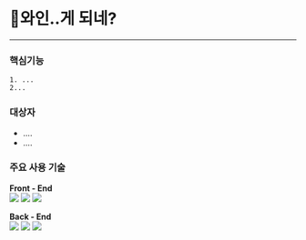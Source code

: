 # 🍷와인..게 되네?

---

### 핵심기능

    1. ...
    2...

### 대상자

- ....
- ....

### 주요 사용 기술

<strong>Front - End</strong>
<br/>
<img src="https://img.shields.io/badge/HTML5-E34F26?style=flat-square&logo=html5&logoColor=white">
<img src="https://img.shields.io/badge/CSS-1572B6?style=flat-square&logo=css3&logoColor=white">
<img src="https://img.shields.io/badge/Javascript-F7DF1E?style=flat-square&logo=javascript&logoColor=black">

<strong>Back - End</strong>
<br/>
<img src="https://img.shields.io/badge/Node.js-339933?style=flat-square&logo=Node.js&logoColor=white">
<img src="https://img.shields.io/badge/Express-000000?style=flat-square&logo=Express&logoColor=white">
<img src="https://img.shields.io/badge/MongoDB-47A248?style=flat-square&logo=MongoDB&logoColor=white">
